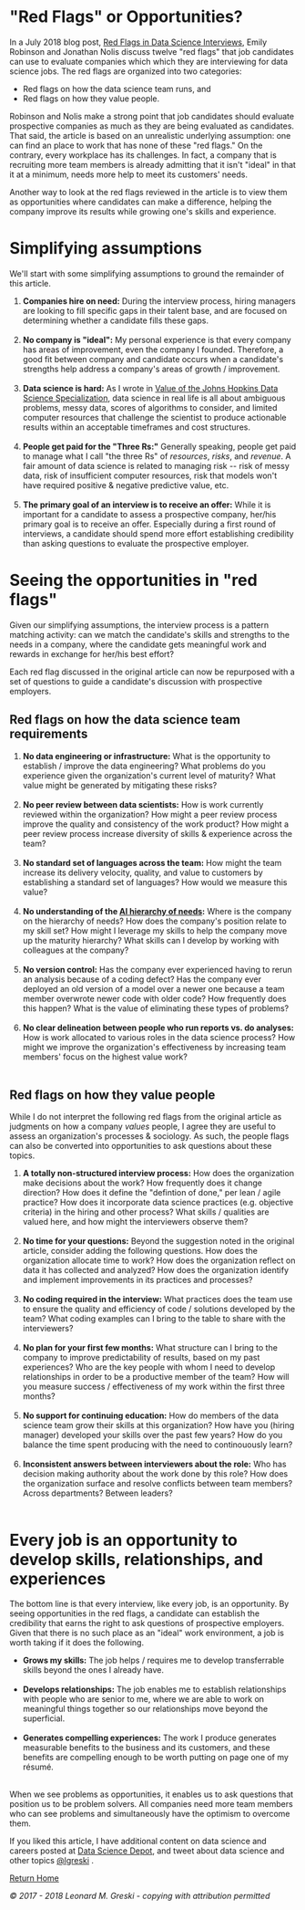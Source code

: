 # "Red Flags" or Opportunities?

In a July 2018 blog post, [Red Flags in Data Science Interviews](http://bit.ly/2MLRXDO), Emily Robinson and Jonathan Nolis discuss twelve "red flags" that job candidates can use to evaluate companies which which they are interviewing for data science jobs. The red flags are organized into two categories:

* Red flags on how the data science team runs, and
* Red flags on how they value people.

Robinson and Nolis make a strong point that job candidates should evaluate prospective companies as much as they are being evaluated as candidates. That said, the article is based on an unrealistic underlying assumption: one can find an place to work that has none of these "red flags." On the contrary, every workplace has its challenges. In fact, a company that is recruiting more team members is already admitting that it isn't "ideal" in that it at a minimum, needs more help to meet its customers' needs.

Another way to look at the red flags reviewed in the article is to view them as opportunities where candidates can make a difference, helping the company improve its results while growing one's skills and experience.

# Simplifying assumptions

We'll start with some simplifying assumptions to ground the remainder of this article.

1. **Companies hire on need:** During the interview process, hiring managers are looking to fill specific gaps in their talent base, and are focused on determining whether a candidate fills these gaps. <br><br>
2. **No company is "ideal":** My personal experience is that every company has areas of improvement, even the company I founded. Therefore, a good fit between company and candidate occurs when a candidate's strengths help address a company's areas of growth / improvement. <br><br>
3. **Data science is hard:** As I wrote in [Value of the Johns Hopkins Data Science Specialization](http://bit.ly/2j3EcCn), data science in real life is all about ambiguous problems, messy data, scores of algorithms to consider, and limited computer resources that challenge the scientist to produce actionable results within an acceptable timeframes and cost structures. <br><br>
4. **People get paid for the "Three Rs:"** Generally speaking, people get paid to manage what I call "the three Rs" of *resources*, *risks*, and *revenue*. A fair amount of data science is related to managing risk -- risk of messy data, risk of insufficient computer resources, risk that models won't have required positive & negative predictive value, etc.<br><br>
5. **The primary goal of an interview is to receive an offer:** While it is important for a candidate to assess a prospective company, her/his primary goal is to receive an offer. Especially during a first round of interviews, a candidate should spend more effort establishing credibility than asking questions to evaluate the prospective employer.

# Seeing the opportunities in "red flags"

Given our simplifying assumptions, the interview process is a pattern matching activity: can we match the candidate's skills and strengths to the needs in a company, where the candidate gets meaningful work and rewards in exchange for her/his best effort?

Each red flag discussed in the original article can now be repurposed with a set of questions to guide a candidate's discussion with prospective employers.

## Red flags on how the data science team requirements

1. **No data engineering or infrastructure:** What is the opportunity to establish / improve the data engineering? What problems do you experience given the organization's current level of maturity? What value might be generated by mitigating these risks? <br><br>
2. **No peer review between data scientists:** How is work currently reviewed within the organization? How might a peer review process improve the quality and consistency of the work product? How might a peer review process increase diversity of skills & experience across the team? <br><br>
3. **No standard set of languages across the team:** How might the team increase its delivery velocity, quality, and value to customers by establishing a standard set of languages? How would we measure this value? <br><br>
4. **No understanding of the [AI hierarchy of needs](http://bit.ly/2KMQsof):** Where is the company on the hierarchy of needs? How does the company's position relate to my skill set? How might I leverage my skills to help the company move up the maturity hierarchy? What skills can I develop by working with colleagues at the company? <br><br>
5. **No version control:** Has the company ever experienced having to rerun an analysis because of a coding defect? Has the company ever deployed an old version of a model over a newer one because a team member overwrote newer code with older code? How frequently does this happen? What is the value of eliminating these types of problems?<br><br>
6. **No clear delineation between people who run reports vs. do analyses:** How is work allocated to various roles in the data science process? How might we improve the organization's effectiveness by increasing team members' focus on the highest value work?  <br><br>

## Red flags on how they value people

While I do not interpret the following red flags from the original article as judgments on how a company *values* people, I agree they are useful to assess an organization's processes & sociology. As such, the people flags can also be converted into opportunities to ask questions about these topics.

1. **A totally non-structured interview process:** How does the organization make decisions about the work? How frequently does it change direction? How does it define the "defintion of done," per lean / agile practice? How does it incorporate data science practices (e.g. objective criteria) in the hiring and other process? What skills / qualities are valued here, and how might the interviewers observe them?<br><br>
2. **No time for your questions:** Beyond the suggestion noted in the original article, consider adding the following questions. How does the organization allocate time to work? How does the organization reflect on data it has collected and analyzed? How does the organization identify and implement improvements in its practices and processes?<br><br>
3. **No coding required in the interview:** What practices does the team use to ensure the quality and efficiency of code / solutions developed by the team? What coding examples can I bring to the table to share with the interviewers?<br><br>
4. **No plan for your first few months:** What structure can I bring to the company to improve predictability of results, based on my past experiences? Who are the key people with whom I need to develop relationships in order to be a productive member of the team? How will you measure success / effectiveness of my work within the first three months? <br><br>
5. **No support for continuing education:** How do members of the data science team grow their skills at this organization? How have you (hiring manager) developed your skills over the past few years? How do you balance the time spent producing with the need to continouously learn? <br><br>
6. **Inconsistent answers between interviewers about the role:** Who has decision making authority about the work done by this role? How does the organization surface and resolve conflicts between team members? Across departments? Between leaders? <br><br>  

# Every job is an opportunity to develop skills, relationships, and experiences

The bottom line is that every interview, like every job, is an opportunity. By seeing opportunities in the red flags, a candidate can establish the credibility that earns the right to ask questions of prospective employers. Given that there is no such place as an "ideal" work environment, a job is worth taking if it does the following.

* **Grows my skills:** The job helps / requires me to develop transferrable skills beyond the ones I already have.<br><br>
* **Develops relationships:** The job enables me to establish relationships with people who are senior to me, where we are able to work on meaningful things together so our relationships move beyond the superficial.<br><br>
* **Generates compelling experiences:** The work I produce generates measurable benefits to the business and its customers, and these benefits are compelling enough to be worth putting on page one of my résumé.<br><br>

When we see problems as opportunities, it enables us to ask questions that position us to be problem solvers. All companies need more team members who can see problems and simultaneously have the optimism to overcome them.

If you liked this article, I have additional content on data science and careers posted at [Data Science Depot](http://bit.ly/2ouaZTF), and tweet about data science and other topics [@lgreski](https://twitter.com/lgreski) .

[Return Home](http://bit.ly/2ouaZTF)

*© 2017 - 2018 Leonard M. Greski - copying with attribution permitted*
